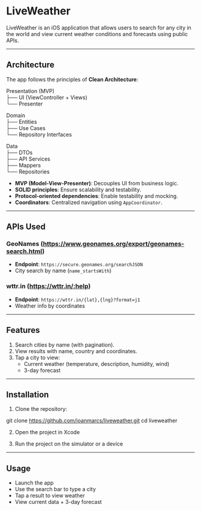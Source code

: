 # LiveWeather

LiveWeather is an iOS application that allows users to search for any city in the world and view current weather conditions and forecasts using public APIs.

---

## Architecture

The app follows the principles of **Clean Architecture**:

Presentation (MVP)  
├── UI (ViewController + Views)  
└── Presenter

Domain  
├── Entities  
├── Use Cases  
└── Repository Interfaces

Data  
├── DTOs  
├── API Services  
├── Mappers  
└── Repositories

- **MVP (Model-View-Presenter)**: Decouples UI from business logic.  
- **SOLID principles**: Ensure scalability and testability.  
- **Protocol-oriented dependencies**: Enable testability and mocking.  
- **Coordinators**: Centralized navigation using `AppCoordinator`.

---

## APIs Used

### GeoNames (https://www.geonames.org/export/geonames-search.html)
- **Endpoint**: `https://secure.geonames.org/searchJSON`
- City search by name (`name_startsWith`)

### wttr.in (https://wttr.in/:help)
- **Endpoint**: `https://wttr.in/{lat},{lng}?format=j1`
- Weather info by coordinates


---

## Features

1. Search cities by name (with pagination).  
2. View results with name, country and coordinates.  
3. Tap a city to view:
   - Current weather (temperature, description, humidity, wind)
   - 3-day forecast  

---

## Installation

1. Clone the repository:

git clone https://github.com/joanmarcs/liveweather.git
cd liveweather

2. Open the project in Xcode

3. Run the project on the simulator or a device

---

## Usage

- Launch the app
- Use the search bar to type a city
- Tap a result to view weather
- View current data + 3-day forecast
